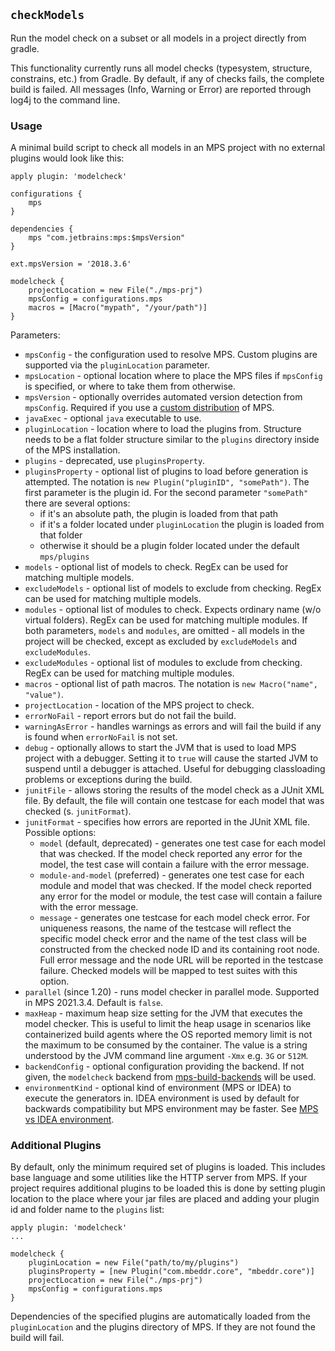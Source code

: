 ## `checkModels`

Run the model check on a subset or all models in a project directly from gradle.

This functionality currently runs all model checks (typesystem, structure, constrains, etc.) from Gradle. By default, if
any of checks fails, the complete build is failed. All messages (Info, Warning or Error) are reported through log4j to
the command line.

### Usage

A minimal build script to check all models in an MPS project with no external plugins would look like this:

```
apply plugin: 'modelcheck'

configurations {
    mps
}

dependencies {
    mps "com.jetbrains:mps:$mpsVersion"
}

ext.mpsVersion = '2018.3.6'

modelcheck {
    projectLocation = new File("./mps-prj")
    mpsConfig = configurations.mps
    macros = [Macro("mypath", "/your/path")]
}
```

Parameters:
* `mpsConfig` - the configuration used to resolve MPS. Custom plugins are supported via the `pluginLocation` parameter.
* `mpsLocation` - optional location where to place the MPS files if `mpsConfig` is specified, or where to take them from
  otherwise.
* `mpsVersion` - optionally overrides automated version detection from `mpsConfig`. Required if you use
  a [custom distribution](../notes/custom-mps-distribution.md) of MPS.
* `javaExec` - optional `java` executable to use.
* `pluginLocation` - location where to load the plugins from. Structure needs to be a flat folder structure similar to the
  `plugins` directory inside of the MPS installation.
* `plugins` - deprecated, use `pluginsProperty`.
* `pluginsProperty` - optional list of plugins to load before generation is attempted.
  The notation is `new Plugin("pluginID", "somePath")`. The first parameter is the plugin id.
  For the second parameter `"somePath"` there are several options:
  * if it's an absolute path, the plugin is loaded from that path
  * if it's a folder located under `pluginLocation` the plugin is loaded from that folder
  * otherwise it should be a plugin folder located under the default `mps/plugins`
* `models` - optional list of models to check. RegEx can be used for matching multiple models.
* `excludeModels` - optional list of models to exclude from checking. RegEx can be used for matching multiple models.
* `modules` - optional list of modules to check. Expects ordinary name (w/o virtual folders). RegEx can be used for matching multiple modules.
  If both parameters, `models` and `modules`, are omitted - all models in the project will be checked, except as
  excluded by `excludeModels` and `excludeModules`.
* `excludeModules` - optional list of modules to exclude from checking. RegEx can be used for matching multiple modules.
* `macros` - optional list of path macros. The notation is `new Macro("name", "value")`.
* `projectLocation` - location of the MPS project to check.
* `errorNoFail` - report errors but do not fail the build.
* `warningAsError` - handles warnings as errors and will fail the build if any is found when `errorNoFail` is not set.
* `debug` - optionally allows to start the JVM that is used to load MPS project with a debugger. Setting it to `true` will cause
  the started JVM to suspend until a debugger is attached. Useful for debugging classloading problems or exceptions during
  the build.
* `junitFile` - allows storing the results of the model check as a JUnit XML file. By default, the file will contain one
  testcase for each model that was checked (s. `junitFormat`).
* `junitFormat` - specifies how errors are reported in the JUnit XML file. Possible options:
  * `model` (default, deprecated) - generates one test case for each model that was checked. If the model check reported
    any error for the model, the test case will contain a failure with the error message.
  * `module-and-model` (preferred) - generates one test case for each module and model that was checked. If the model
    check reported any error for the model or module, the test case will contain a failure with the error message.
  * `message` - generates one testcase for each model check error. For uniqueness reasons, the name of the testcase will
    reflect the specific model check error and the name of the test class will be constructed from the checked node ID
    and its containing root node. Full error message and the node URL will be reported in the testcase failure. Checked
    models will be mapped to test suites with this option.
* `parallel` (since 1.20) - runs model checker in parallel mode. Supported in MPS 2021.3.4. Default is `false`.
* `maxHeap` - maximum heap size setting for the JVM that executes the model checker. This is useful to limit the heap usage
  in scenarios like containerized build agents where the OS reported memory limit is not the maximum
  to be consumed by the container. The value is a string understood by the JVM command line argument `-Xmx` e.g. `3G` or `512M`.
* `backendConfig` - optional configuration providing the backend. If not given, the `modelcheck` backend from
  [mps-build-backends](https://github.com/mbeddr/mps-build-backends) will be used.
* `environmentKind` - optional kind of environment (MPS or IDEA) to execute the generators in. IDEA environment is used
  by default for backwards compatibility but MPS environment may be faster. See [MPS vs IDEA environment](../notes/mps-vs-idea-environment.md).

### Additional Plugins

By default, only the minimum required set of plugins is loaded. This includes base language and some utilities like the
HTTP server from MPS. If your project requires additional plugins to be loaded this is done by setting plugin location
to the place where your jar files are placed and adding your plugin id and folder name to the `plugins` list:

```
apply plugin: 'modelcheck'
...

modelcheck {
    pluginLocation = new File("path/to/my/plugins")
    pluginsProperty = [new Plugin("com.mbeddr.core", "mbeddr.core")]
    projectLocation = new File("./mps-prj")
    mpsConfig = configurations.mps
}

```

Dependencies of the specified plugins are automatically loaded from the `pluginLocation` and the plugins directory of
MPS. If they are not found the build will fail.
